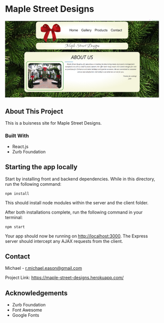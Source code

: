 # Maple Street Designs

![maplestreetdesignsimg](maple-street-designs-img-new.png)

## About This Project

This is a buisness site for Maple Street Designs.

### Built With

  - React.js
  - Zurb Foundation

## Starting the app locally

Start by installing front and backend dependencies. While in this directory, run the following command:

```
npm install
```

This should install node modules within the server and the client folder.

After both installations complete, run the following command in your terminal:

```
npm start
```

Your app should now be running on <http://localhost:3000>. The Express server should intercept any AJAX requests from the client.

## Contact

Michael - r.michael.eason@gmail.com

Project Link: https://maple-street-designs.herokuapp.com/

## Acknowledgements

  - Zurb Foundation
  - Font Awesome
  - Google Fonts
